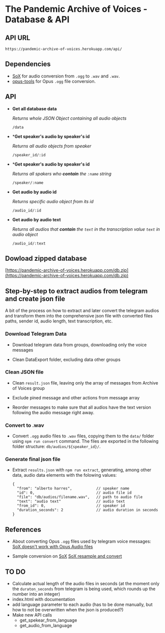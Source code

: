 # The Pandemic Archive of Voices - Database & API

## API URL

`https://pandemic-archive-of-voices.herokuapp.com/api/`

## Dependencies

- [SoX](http://sox.sourceforge.net/) for audio conversion from `.ogg` to `.wav` and `.wav`.
- [opus-tools](https://opus-codec.org/downloads/) for Opus `.ogg` file conversion.

## API

* **Get all database data**

  *Returns whole JSON Object containing all audio objects*  

  `/data`

* ***Get speaker's audio by speaker's id**

  *Returns all audio objects from speaker*  

  `/speaker_id/:id`

* ***Get speaker's audio by speaker's id**
  
  *Returns all spakers who **contain** the `:name` string*

  `/speaker/:name`

* **Get audio by audio id**

  *Returns specific audio object from its id*  

  `/audio_id/:id`

* **Get audio by audio text**
  
  *Returns all audios that **contain** the `text` in the transcription value `text` in audio object*

  `/audio_id/:text`

## Dowload zipped database 

[https://pandemic-archive-of-voices.herokuapp.com/db.zip](https://pandemic-archive-of-voices.herokuapp.com/db.zip)

## Step-by-step to extract audios from telegram and create json file

A bit of the process on how to extract and later convert the telegram audios and transform them into the comprehensive json file with converted files paths, sender id, audio length, text transcription, etc.

### Download Telegram Data

- Download telegram data from groups, downloading only the voice messages

- Clean DataExport folder, excluding data other groups

### Clean JSON file

- Clean `result.json` file, leaving only the array of messages from Archive of Voices group

- Exclude pined message and other actions from message array

- Reorder messages to make sure that all audios have the text version following the audio message right away. 

### Convert to .wav

- Convert `.ogg` audio files to `.wav` files, copying them to the `data/` folder using `npm run convert` command. The files are exported in the following folder structure: `db/audios/${speaker_id}/`.

### Generate final json file

- Extract `results.json` with `npm run extract`, generating, among other data, audio data elements with the folowing values:
  ```
  {
    "from": "alberto harres",           // speaker name
    "id": 0,                            // audio file id
    "file": "db/audios/filename.wav",   // path to audio file
    "text": "audio text"                // audio text
    "from_id": 0,                       // speaker id
    "duration_seconds": 2               // audio duration in seconds
  }
  ```

## References

- About converting Opus `.ogg` files used by telegram voice messages: [SoX doesn't work with Opus Audio files](https://stackoverflow.com/questions/22322372/sox-doesnt-work-with-opus-audio-files)

- Sample conversion on [SoX](http://sox.sourceforge.net/) [SoX resample and convert](https://stackoverflow.com/questions/23980283/sox-resample-and-convert)

## TO DO

- Calculate actual length of the audio files in seconds (at the moment only the `duraton_seconds` from telegram is being used, which rounds up the number into an integer)
- index.html with documentation
- add language parameter to each audio (has to be done manually, but how to not be overwritten when the json is produced?)
- Make new API calls
  - get_spekear_from_language
  - get_audio_from_language
